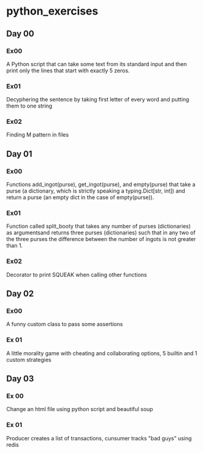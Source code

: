 # python_exercises

## Day 00

### Ex00

A Python script that can take some text from its standard input and then print only the lines that start with exactly 5 zeros.

### Ex01

Decyphering the sentence by taking first letter of every word and putting them to one string

### Ex02

Finding M pattern in files

## Day 01

### Ex00

Functions add_ingot(purse), get_ingot(purse), and empty(purse) that take a purse (a dictionary, which is strictly speaking a typing.Dict[str, int]) and return a purse (an empty dict in the case of empty(purse)). 

### Ex01

Function called split_booty that takes any number of purses (dictionaries) as argumentsand returns three purses (dictionaries) such that in any two of the three purses the difference between the number of ingots is not greater than 1. 

### Ex02

Decorator to print SQUEAK when calling other functions

## Day 02

### Ex00

A funny custom class to pass some assertions

### Ex 01

A little morality game with cheating and collaborating options, 5 builtin and 1 custom strategies

## Day 03

### Ex 00

Change an html file using python script and beautiful soup

### Ex 01

Producer creates a list of transactions, cunsumer tracks "bad guys" using redis
